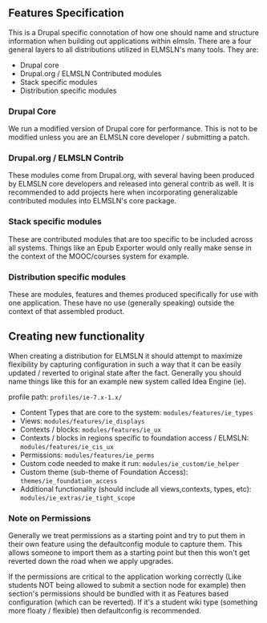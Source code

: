 ## Features Specification
This is a Drupal specific connotation of how one should name and structure information when building out applications within elmsln. There are a four general layers to all distributions utilized in ELMSLN's many tools.
They are:
- Drupal core
- Drupal.org / ELMSLN Contributed modules
- Stack specific modules
- Distribution specific modules

### Drupal Core
We run a modified version of Drupal core for performance. This is not to be modified unless you are an ELMSLN core developer / submitting a patch.

### Drupal.org / ELMSLN Contrib
These modules come from Drupal.org, with several having been produced by ELMSLN core developers and released into general contrib as well. It is recommended to add projects here when incorporating generalizable contributed modules into ELMSLN's core package.

### Stack specific modules
These are contributed modules that are too specific to be included across all systems. Things like an Epub Exporter would only really make sense in the context of the MOOC/courses system for example.

### Distribution specific modules
These are modules, features and themes produced specifically for use with one application. These have no use (generally speaking) outside the context of that assembled product.

## Creating new functionality
When creating a distribution for ELMSLN it should attempt to maximize flexibility by capturing configuration in such a way that it can be easily updated / reverted to original state after the fact. Generally you should name things like this for an example new system called Idea Engine (ie).

profile path: `profiles/ie-7.x-1.x/`
- Content Types that are core to the system: `modules/features/ie_types`
- Views: `modules/features/ie_displays`
- Contexts / blocks: `modules/features/ie_ux`
- Contexts / blocks in regions specific to foundation access / ELMSLN: `modules/features/ie_cis_ux`
- Permissions: `modules/features/ie_perms`
- Custom code needed to make it run: `modules/ie_custom/ie_helper`
- Custom theme (sub-theme of Foundation Access): `themes/ie_foundation_access`
- Additional functionality (should include all views,contexts, types, etc): `modules/ie_extras/ie_tight_scope`

### Note on Permissions
Generally we treat permissions as a starting point and try to put them in their own feature using the defaultconfig module to capture them. This allows someone to import them as a starting point but then this won't get reverted down the road when we apply upgrades.

If the permissions are critical to the application working correctly (Like students NOT being allowed to submit a section node for example) then section's permissions should be bundled with it as Features based configuration (which can be reverted). If it's a student wiki type (something more floaty / flexible) then defaultconfig is recommended.